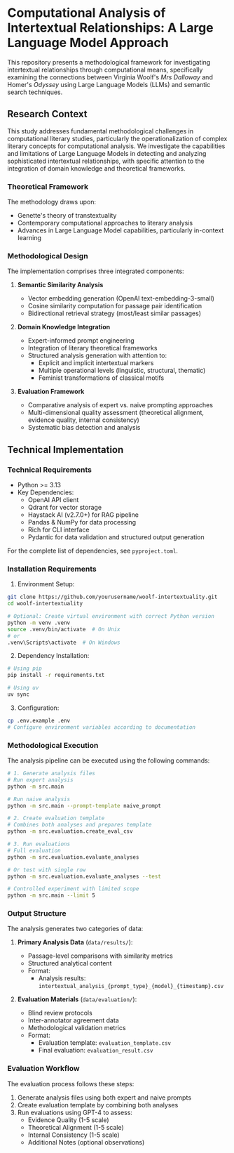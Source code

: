 # Computational Analysis of Intertextual Relationships: A Large Language Model Approach

This repository presents a methodological framework for investigating intertextual relationships through computational means, specifically examining the connections between Virginia Woolf's *Mrs Dalloway* and Homer's *Odyssey* using Large Language Models (LLMs) and semantic search techniques.

## Research Context

This study addresses fundamental methodological challenges in computational literary studies, particularly the operationalization of complex literary concepts for computational analysis. We investigate the capabilities and limitations of Large Language Models in detecting and analyzing sophisticated intertextual relationships, with specific attention to the integration of domain knowledge and theoretical frameworks.

### Theoretical Framework

The methodology draws upon:
- Genette's theory of transtextuality
- Contemporary computational approaches to literary analysis
- Advances in Large Language Model capabilities, particularly in-context learning

### Methodological Design

The implementation comprises three integrated components:

1. **Semantic Similarity Analysis**
   - Vector embedding generation (OpenAI text-embedding-3-small)
   - Cosine similarity computation for passage pair identification
   - Bidirectional retrieval strategy (most/least similar passages)

2. **Domain Knowledge Integration**
   - Expert-informed prompt engineering
   - Integration of literary theoretical frameworks
   - Structured analysis generation with attention to:
     - Explicit and implicit intertextual markers
     - Multiple operational levels (linguistic, structural, thematic)
     - Feminist transformations of classical motifs

3. **Evaluation Framework**
   - Comparative analysis of expert vs. naive prompting approaches
   - Multi-dimensional quality assessment (theoretical alignment, evidence quality, internal consistency)
   - Systematic bias detection and analysis

## Technical Implementation

### Technical Requirements

- Python >= 3.13
- Key Dependencies:
  - OpenAI API client
  - Qdrant for vector storage
  - Haystack AI (v2.7.0+) for RAG pipeline
  - Pandas & NumPy for data processing
  - Rich for CLI interface
  - Pydantic for data validation and structured output generation

For the complete list of dependencies, see `pyproject.toml`.

### Installation Requirements

1. Environment Setup:
```bash
git clone https://github.com/yourusername/woolf-intertextuality.git
cd woolf-intertextuality

# Optional: Create virtual environment with correct Python version
python -m venv .venv
source .venv/bin/activate  # On Unix
# or
.venv\Scripts\activate  # On Windows
```

2. Dependency Installation:
```bash
# Using pip
pip install -r requirements.txt

# Using uv
uv sync
```

3. Configuration:
```bash
cp .env.example .env
# Configure environment variables according to documentation
```

### Methodological Execution

The analysis pipeline can be executed using the following commands:

```bash
# 1. Generate analysis files
# Run expert analysis
python -m src.main

# Run naive analysis
python -m src.main --prompt-template naive_prompt

# 2. Create evaluation template
# Combines both analyses and prepares template
python -m src.evaluation.create_eval_csv

# 3. Run evaluations
# Full evaluation
python -m src.evaluation.evaluate_analyses

# Or test with single row
python -m src.evaluation.evaluate_analyses --test

# Controlled experiment with limited scope
python -m src.main --limit 5
```

### Output Structure

The analysis generates two categories of data:

1. **Primary Analysis Data** (`data/results/`):
   - Passage-level comparisons with similarity metrics
   - Structured analytical content
   - Format: 
     - Analysis results: `intertextual_analysis_{prompt_type}_{model}_{timestamp}.csv`

2. **Evaluation Materials** (`data/evaluation/`):
   - Blind review protocols
   - Inter-annotator agreement data
   - Methodological validation metrics
   - Format:
     - Evaluation template: `evaluation_template.csv`
     - Final evaluation: `evaluation_result.csv`

### Evaluation Workflow

The evaluation process follows these steps:

1. Generate analysis files using both expert and naive prompts
2. Create evaluation template by combining both analyses
3. Run evaluations using GPT-4 to assess:
   - Evidence Quality (1-5 scale)
   - Theoretical Alignment (1-5 scale)
   - Internal Consistency (1-5 scale)
   - Additional Notes (optional observations)
